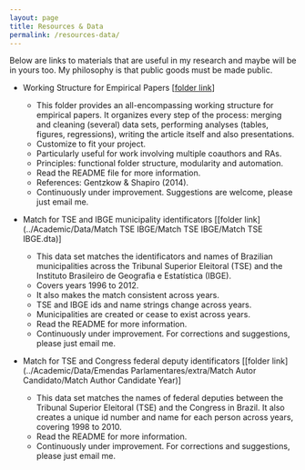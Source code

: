 ```yaml
---
layout: page
title: Resources & Data
permalink: /resources-data/
---
```


Below are links to materials that are useful in my research and maybe will be in yours too. My philosophy is that public goods must be made public.

- Working Structure for Empirical Papers [[folder link](../Academic/Papers/main_paper)]
  - This folder provides an all-encompassing working structure for empirical papers. It organizes every step of the process: merging and cleaning (several) data sets, performing analyses (tables, figures, regressions), writing the article itself and also presentations.
  - Customize to fit your project.
  - Particularly useful for work involving multiple coauthors and RAs.
  - Principles: functional folder structure, modularity and automation.
  - Read the README file for more information.
  - References: Gentzkow & Shapiro (2014).
  - Continuously under improvement. Suggestions are welcome, please just email me.

- Match for TSE and IBGE municipality identificators [[folder link](../Academic/Data/Match TSE IBGE/Match TSE IBGE/Match TSE IBGE.dta)]
  - This data set matches the identificators and names of Brazilian municipalities across the Tribunal Superior Eleitoral (TSE) and the Instituto Brasileiro de Geografia e Estatística (IBGE).
  - Covers years 1996 to 2012.
  - It also makes the match consistent across years.
  - TSE and IBGE ids and name strings change across years.
  - Municipalities are created or cease to exist across years.
  - Read the README for more information.
  - Continuously under improvement. For corrections and suggestions, please just email me.

- Match for TSE and Congress federal deputy identificators [[folder link](../Academic/Data/Emendas Parlamentares/extra/Match Autor Candidato/Match Author Candidate Year)]
  - This data set matches the names of federal deputies between the Tribunal Superior Eleitoral (TSE) and the Congress in Brazil. It also creates a unique id number and name for each person across years, covering 1998 to 2010.
  - Read the README for more information.
  - Continuously under improvement. For corrections and suggestions, please just email me.
